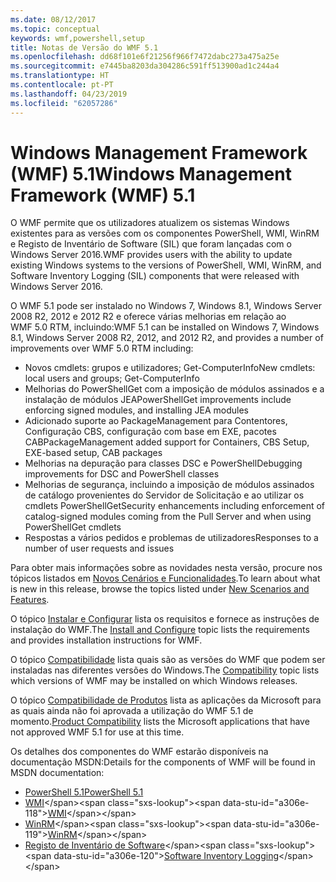 ```yaml
---
ms.date: 08/12/2017
ms.topic: conceptual
keywords: wmf,powershell,setup
title: Notas de Versão do WMF 5.1
ms.openlocfilehash: dd68f101e6f21256f966f7472dabc273a475a25e
ms.sourcegitcommit: e7445ba8203da304286c591ff513900ad1c244a4
ms.translationtype: HT
ms.contentlocale: pt-PT
ms.lasthandoff: 04/23/2019
ms.locfileid: "62057286"
---
```

# <a name="windows-management-framework-wmf-51"></a><span data-ttu-id="a306e-103">Windows Management Framework (WMF) 5.1</span><span class="sxs-lookup"><span data-stu-id="a306e-103">Windows Management Framework (WMF) 5.1</span></span>

<span data-ttu-id="a306e-104">O WMF permite que os utilizadores atualizem os sistemas Windows existentes para as versões com os componentes PowerShell, WMI, WinRM e Registo de Inventário de Software (SIL) que foram lançadas com o Windows Server 2016.</span><span class="sxs-lookup"><span data-stu-id="a306e-104">WMF provides users with the ability to update existing Windows systems to the versions of PowerShell, WMI, WinRM, and Software Inventory Logging (SIL) components that were released with Windows Server 2016.</span></span>

<span data-ttu-id="a306e-105">O WMF 5.1 pode ser instalado no Windows 7, Windows 8.1, Windows Server 2008 R2, 2012 e 2012 R2 e oferece várias melhorias em relação ao WMF 5.0 RTM, incluindo:</span><span class="sxs-lookup"><span data-stu-id="a306e-105">WMF 5.1 can be installed on Windows 7, Windows 8.1, Windows Server 2008 R2, 2012, and 2012 R2, and provides a number of improvements over WMF 5.0 RTM including:</span></span>

- <span data-ttu-id="a306e-106">Novos cmdlets: grupos e utilizadores; Get-ComputerInfo</span><span class="sxs-lookup"><span data-stu-id="a306e-106">New cmdlets: local users and groups; Get-ComputerInfo</span></span>
- <span data-ttu-id="a306e-107">Melhorias do PowerShellGet com a imposição de módulos assinados e a instalação de módulos JEA</span><span class="sxs-lookup"><span data-stu-id="a306e-107">PowerShellGet improvements include enforcing signed modules, and installing JEA modules</span></span>
- <span data-ttu-id="a306e-108">Adicionado suporte ao PackageManagement para Contentores, Configuração CBS, configuração com base em EXE, pacotes CAB</span><span class="sxs-lookup"><span data-stu-id="a306e-108">PackageManagement added support for Containers, CBS Setup, EXE-based setup, CAB packages</span></span>
- <span data-ttu-id="a306e-109">Melhorias na depuração para classes DSC e PowerShell</span><span class="sxs-lookup"><span data-stu-id="a306e-109">Debugging improvements for DSC and PowerShell classes</span></span>
- <span data-ttu-id="a306e-110">Melhorias de segurança, incluindo a imposição de módulos assinados de catálogo provenientes do Servidor de Solicitação e ao utilizar os cmdlets PowerShellGet</span><span class="sxs-lookup"><span data-stu-id="a306e-110">Security enhancements including enforcement of catalog-signed modules coming from the Pull Server and when using PowerShellGet cmdlets</span></span>
- <span data-ttu-id="a306e-111">Respostas a vários pedidos e problemas de utilizadores</span><span class="sxs-lookup"><span data-stu-id="a306e-111">Responses to a number of user requests and issues</span></span>

<span data-ttu-id="a306e-112">Para obter mais informações sobre as novidades nesta versão, procure nos tópicos listados em [Novos Cenários e Funcionalidades](https://docs.microsoft.com/powershell/wmf/5.1/scenarios-features).</span><span class="sxs-lookup"><span data-stu-id="a306e-112">To learn about what is new in this release, browse the topics listed under [New Scenarios and Features](https://docs.microsoft.com/powershell/wmf/5.1/scenarios-features).</span></span>

<span data-ttu-id="a306e-113">O tópico [Instalar e Configurar](https://docs.microsoft.com/powershell/wmf/5.1/install-configure) lista os requisitos e fornece as instruções de instalação do WMF.</span><span class="sxs-lookup"><span data-stu-id="a306e-113">The [Install and Configure](https://docs.microsoft.com/powershell/wmf/5.1/install-configure) topic lists the requirements and provides installation instructions for WMF.</span></span>

<span data-ttu-id="a306e-114">O tópico [Compatibilidade](https://docs.microsoft.com/powershell/wmf/5.1/compatibility) lista quais são as versões do WMF que podem ser instaladas nas diferentes versões do Windows.</span><span class="sxs-lookup"><span data-stu-id="a306e-114">The [Compatibility](https://docs.microsoft.com/powershell/wmf/5.1/compatibility) topic lists which versions of WMF may be installed on which Windows releases.</span></span>

<span data-ttu-id="a306e-115">O tópico [Compatibilidade de Produtos](https://docs.microsoft.com/powershell/wmf/5.1/productincompat) lista as aplicações da Microsoft para as quais ainda não foi aprovada a utilização do WMF 5.1 de momento.</span><span class="sxs-lookup"><span data-stu-id="a306e-115">[Product Compatibility](https://docs.microsoft.com/powershell/wmf/5.1/productincompat) lists the Microsoft applications that have not approved WMF 5.1 for use at this time.</span></span>

<span data-ttu-id="a306e-116">Os detalhes dos componentes do WMF estarão disponíveis na documentação MSDN:</span><span class="sxs-lookup"><span data-stu-id="a306e-116">Details for the components of WMF will be found in MSDN documentation:</span></span>

- [<span data-ttu-id="a306e-117">PowerShell 5.1</span><span class="sxs-lookup"><span data-stu-id="a306e-117">PowerShell 5.1</span></span>](https://docs.microsoft.com/powershell/)
- <span data-ttu-id="a306e-118">[WMI](https://msdn.microsoft.com/library/jj152383(v=vs.85).aspx)</span><span class="sxs-lookup"><span data-stu-id="a306e-118">[WMI](https://msdn.microsoft.com/library/jj152383(v=vs.85).aspx)</span></span>
- <span data-ttu-id="a306e-119">[WinRM](https://msdn.microsoft.com/library/aa384426(v=vs.85).aspx)</span><span class="sxs-lookup"><span data-stu-id="a306e-119">[WinRM](https://msdn.microsoft.com/library/aa384426(v=vs.85).aspx)</span></span>
- <span data-ttu-id="a306e-120">[Registo de Inventário de Software](https://technet.microsoft.com/library/dn383584(v=ws.11).aspx)</span><span class="sxs-lookup"><span data-stu-id="a306e-120">[Software Inventory Logging](https://technet.microsoft.com/library/dn383584(v=ws.11).aspx)</span></span>
